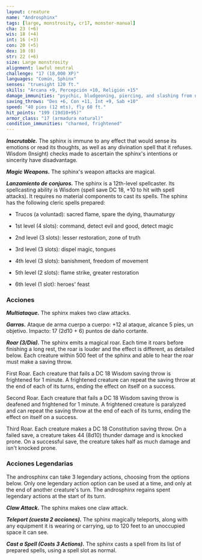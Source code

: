 ```yaml
---
layout: creature
name: "Androsphinx"
tags: [large, monstrosity, cr17, monster-manual]
cha: 23 (+6)
wis: 18 (+4)
int: 16 (+3)
con: 20 (+5)
dex: 10 (0)
str: 22 (+6)
size: Large monstrosity
alignment: lawful neutral
challenge: "17 (18,000 XP)"
languages: "Común, Sphinx"
senses: "truesight 120 ft."
skills: "Arcana +9, Percepción +10, Religión +15"
damage_immunities: "psychic, bludgeoning, piercing, and slashing from nonmagical weapons"
saving_throws: "Des +6, Con +11, Int +9, Sab +10"
speed: "40 pies (12 mts), fly 60 ft."
hit_points: "199 (19d10+95)"
armor_class: "17 (armadura natural)"
condition_immunities: "charmed, frightened"
---
```


***Inscrutable.*** The sphinx is immune to any effect that would sense its emotions or read its thoughts, as well as any divination spell that it refuses. Wisdom (Insight) checks made to ascertain the sphinx's intentions or sincerity have disadvantage.

***Magic Weapons.*** The sphinx's weapon attacks are magical.

***Lanzamiento de conjuros.*** The sphinx is a 12th-level spellcaster. Its spellcasting ability is Wisdom (spell save DC 18, +10 to hit with spell attacks). It requires no material components to cast its spells. The sphinx has the following cleric spells prepared:

* Trucos (a voluntad): sacred flame, spare the dying, thaumaturgy

* 1st level (4 slots): command, detect evil and good, detect magic

* 2nd level (3 slots): lesser restoration, zone of truth

* 3rd level (3 slots): dispel magic, tongues

* 4th level (3 slots): banishment, freedom of movement

* 5th level (2 slots): flame strike, greater restoration

* 6th level (1 slot): heroes' feast

### Acciones

***Multiataque.*** The sphinx makes two claw attacks.

***Garras.*** Ataque de arma cuerpo a cuerpo: +12 al ataque, alcance 5 pies, un objetivo. Impacto: 17 (2d10 + 6) puntos de daño cortante.

***Roar (3/Día).*** The sphinx emits a magical roar. Each time it roars before finishing a long rest, the roar is louder and the effect is different, as detailed below. Each creature within 500 feet of the sphinx and able to hear the roar must make a saving throw.

First Roar. Each creature that fails a DC 18 Wisdom saving throw is frightened for 1 minute. A frightened creature can repeat the saving throw at the end of each of its turns, ending the effect on itself on a success.

Second Roar. Each creature that fails a DC 18 Wisdom saving throw is deafened and frightened for 1 minute. A frightened creature is paralyzed and can repeat the saving throw at the end of each of its turns, ending the effect on itself on a success.

Third Roar. Each creature makes a DC 18 Constitution saving throw. On a failed save, a creature takes 44 (8d10) thunder damage and is knocked prone. On a successful save, the creature takes half as much damage and isn't knocked prone.

### Acciones Legendarias

The androsphinx can take 3 legendary actions, choosing from the options below. Only one legendary action option can be used at a time, and only at the end of another creature's turn. The androsphinx regains spent legendary actions at the start of its turn.

***Claw Attack.*** The sphinx makes one claw attack.

***Teleport (cuesta 2 acciones).*** The sphinx magically teleports, along with any equipment it is wearing or carrying, up to 120 feet to an unoccupied space it can see.

***Cast a Spell (Costs 3 Actions).*** The sphinx casts a spell from its list of prepared spells, using a spell slot as normal.